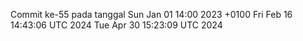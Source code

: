 Commit ke-55 pada tanggal Sun Jan 01 14:00 2023 +0100
Fri Feb 16 14:43:06 UTC 2024
Tue Apr 30 15:23:09 UTC 2024
